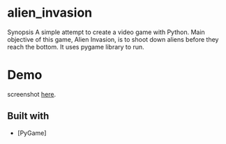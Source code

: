 # alien_invasion

Synopsis
A simple attempt to create a video game with Python. 
Main objective of this game, Alien Invasion, is to shoot down aliens before they reach the bottom. 
It uses pygame library to run.

# Demo
screenshot <a href="https://imgur.com/D5KyJ7k">here</a>.
<br>

## Built with
- [PyGame]

